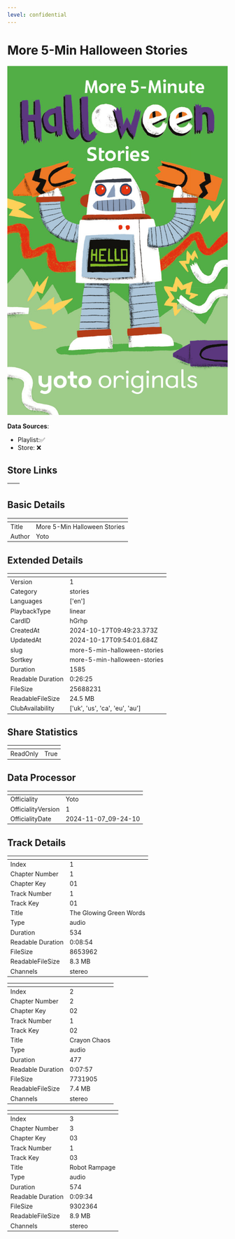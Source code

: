 ```yaml
---
level: confidential
---
```

# More 5-Min Halloween Stories

![card_[hGrhp].png](../../img/cards/card_[hGrhp].png)

**Data Sources**: 

- Playlist:✅
- Store: ❌


## Store Links

| <!-- --> | <!-- --> |
| - | - |


## Basic Details

| <!-- --> | <!-- --> |
| - | - |
| Title | More 5-Min Halloween Stories |
| Author | Yoto |


## Extended Details

| <!-- --> | <!-- --> |
| - | - |
| Version | 1 |
| Category | stories |
| Languages | ['en'] |
| PlaybackType | linear |
| CardID | hGrhp |
| CreatedAt | 2024-10-17T09:49:23.373Z |
| UpdatedAt | 2024-10-17T09:54:01.684Z |
| slug | more-5-min-halloween-stories |
| Sortkey | more-5-min-halloween-stories |
| Duration | 1585 |
| Readable Duration | 0:26:25 |
| FileSize | 25688231 |
| ReadableFileSize | 24.5 MB |
| ClubAvailability | ['uk', 'us', 'ca', 'eu', 'au'] |


## Share Statistics

| <!-- --> | <!-- --> |
| - | - |
| ReadOnly | True |


## Data Processor

| <!-- --> | <!-- --> |
| - | - |
| Officiality | Yoto
| OfficialityVersion | 1
| OfficialityDate | 2024-11-07_09-24-10


## Track Details

| <!-- --> | <!-- --> |
| - | - |
| Index | 1 |
| Chapter Number | 1 |
| Chapter Key | 01 |
| Track Number | 1 |
| Track Key | 01 |
| Title | The Glowing Green Words |
| Type | audio |
| Duration | 534 |
| Readable Duration | 0:08:54 |
| FileSize | 8653962 |
| ReadableFileSize | 8.3 MB |
| Channels | stereo |

| <!-- --> | <!-- --> |
| - | - |
| Index | 2 |
| Chapter Number | 2 |
| Chapter Key | 02 |
| Track Number | 1 |
| Track Key | 02 |
| Title | Crayon Chaos |
| Type | audio |
| Duration | 477 |
| Readable Duration | 0:07:57 |
| FileSize | 7731905 |
| ReadableFileSize | 7.4 MB |
| Channels | stereo |

| <!-- --> | <!-- --> |
| - | - |
| Index | 3 |
| Chapter Number | 3 |
| Chapter Key | 03 |
| Track Number | 1 |
| Track Key | 03 |
| Title | Robot Rampage |
| Type | audio |
| Duration | 574 |
| Readable Duration | 0:09:34 |
| FileSize | 9302364 |
| ReadableFileSize | 8.9 MB |
| Channels | stereo |

